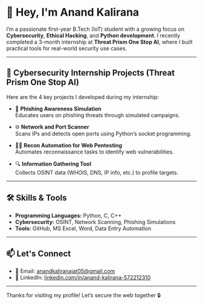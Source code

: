 # 👋 Hey, I'm Anand Kalirana

I’m a passionate first-year B.Tech (IoT) student with a growing focus on **Cybersecurity**, **Ethical Hacking**, and **Python development**. I recently completed a 3-month internship at **Threat Prism One Stop AI**, where I built practical tools for real-world security use cases.

---

## 🔐 Cybersecurity Internship Projects (Threat Prism One Stop AI)

Here are the 4 key projects I developed during my internship:

- 🧠 **Phishing Awareness Simulation**  
  Educates users on phishing threats through simulated campaigns.

- 🌐 **Network and Port Scanner**  
  Scans IPs and detects open ports using Python’s socket programming.

- 🕵️‍♂️ **Recon Automation for Web Pentesting**  
  Automates reconnaissance tasks to identify web vulnerabilities.

- 🔍 **Information Gathering Tool**  
  Collects OSINT data (WHOIS, DNS, IP info, etc.) to profile targets.

---

## 🛠️ Skills & Tools

- **Programming Languages:** Python, C, C++  
- **Cybersecurity:** OSINT, Network Scanning, Phishing Simulations  
- **Tools:** GitHub, MS Excel, Word, Data Entry Automation

---

## 📫 Let's Connect

- 📧 Email: [anandkaliranajat05@gmail.com](mailto:anandkaliranajat05@gmail.com)  
- 💼 LinkedIn: [linkedin.com/in/anand-kalirana-572212310](https://www.linkedin.com/in/anand-kalirana-572212310)

---

Thanks for visiting my profile! Let’s secure the web together 🔒


<!--
**AnandKalirana/AnandKalirana** is a ✨ _special_ ✨ repository because its `README.md` (this file) appears on your GitHub profile.

Here are some ideas to get you started:

- 🔭 I’m currently working on ...
- 🌱 I’m currently learning ...
- 👯 I’m looking to collaborate on ...
- 🤔 I’m looking for help with ...
- 💬 Ask me about ...
- 📫 How to reach me: ...
- 😄 Pronouns: ...
- ⚡ Fun fact: ...
-->
